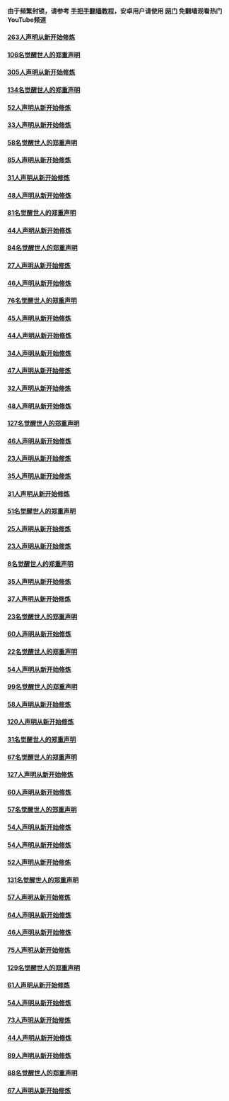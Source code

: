 #### 由于频繁封锁，请参考 [手把手翻墙教程](https://github.com/gfw-breaker/guides/wiki/)，安卓用户请使用 [网门](https://github.com/gfw-breaker/nogfw/blob/master/dl.md?t=03290701) 免翻墙观看热门YouTube频道 

#### [263人声明从新开始修炼](../pages/91/422553.md?t=03290701) 

#### [106名觉醒世人的郑重声明](../pages/91/422552.md?t=03290701) 

#### [305人声明从新开始修炼](../pages/91/422153.md?t=03290701) 

#### [134名觉醒世人的郑重声明](../pages/91/422152.md?t=03290701) 

#### [52人声明从新开始修炼](../pages/91/421846.md?t=03290701) 

#### [33人声明从新开始修炼](../pages/91/421804.md?t=03290701) 

#### [58名觉醒世人的郑重声明](../pages/91/421845.md?t=03290701) 

#### [85人声明从新开始修炼](../pages/91/421769.md?t=03290701) 

#### [31人声明从新开始修炼](../pages/91/421763.md?t=03290701) 

#### [48人声明从新开始修炼](../pages/91/421605.md?t=03290701) 

#### [81名觉醒世人的郑重声明](../pages/91/421656.md?t=03290701) 

#### [44人声明从新开始修炼](../pages/91/421544.md?t=03290701) 

#### [84名觉醒世人的郑重声明](../pages/91/421543.md?t=03290701) 

#### [27人声明从新开始修炼](../pages/91/421465.md?t=03290701) 

#### [46人声明从新开始修炼](../pages/91/421454.md?t=03290701) 

#### [76名觉醒世人的郑重声明](../pages/91/421453.md?t=03290701) 

#### [45人声明从新开始修炼](../pages/91/421452.md?t=03290701) 

#### [44人声明从新开始修炼](../pages/91/421422.md?t=03290701) 

#### [34人声明从新开始修炼](../pages/91/421322.md?t=03290701) 

#### [47人声明从新开始修炼](../pages/91/421264.md?t=03290701) 

#### [32人声明从新开始修炼](../pages/91/421225.md?t=03290701) 

#### [48人声明从新开始修炼](../pages/91/421202.md?t=03290701) 

#### [127名觉醒世人的郑重声明](../pages/91/421224.md?t=03290701) 

#### [46人声明从新开始修炼](../pages/91/421203.md?t=03290701) 

#### [23人声明从新开始修炼](../pages/91/421138.md?t=03290701) 

#### [35人声明从新开始修炼](../pages/91/421122.md?t=03290701) 

#### [31人声明从新开始修炼](../pages/91/421081.md?t=03290701) 

#### [51名觉醒世人的郑重声明](../pages/91/421080.md?t=03290701) 

#### [25人声明从新开始修炼](../pages/91/421020.md?t=03290701) 

#### [23人声明从新开始修炼](../pages/91/420884.md?t=03290701) 

#### [8名觉醒世人的郑重声明](../pages/91/420883.md?t=03290701) 

#### [35人声明从新开始修炼](../pages/91/420809.md?t=03290701) 

#### [37人声明从新开始修炼](../pages/91/420766.md?t=03290701) 

#### [23名觉醒世人的郑重声明](../pages/91/420765.md?t=03290701) 

#### [60人声明从新开始修炼](../pages/91/420727.md?t=03290701) 

#### [22名觉醒世人的郑重声明](../pages/91/420726.md?t=03290701) 

#### [54人声明从新开始修炼](../pages/91/420529.md?t=03290701) 

#### [99名觉醒世人的郑重声明](../pages/91/420528.md?t=03290701) 

#### [58人声明从新开始修炼](../pages/91/420198.md?t=03290701) 

#### [120人声明从新开始修炼](../pages/91/420141.md?t=03290701) 

#### [31名觉醒世人的郑重声明](../pages/91/420197.md?t=03290701) 

#### [67名觉醒世人的郑重声明](../pages/91/420140.md?t=03290701) 

#### [127人声明从新开始修炼](../pages/91/420082.md?t=03290701) 

#### [60人声明从新开始修炼](../pages/91/420081.md?t=03290701) 

#### [57名觉醒世人的郑重声明](../pages/91/420080.md?t=03290701) 

#### [54人声明从新开始修炼](../pages/91/419533.md?t=03290701) 

#### [54人声明从新开始修炼](../pages/91/419532.md?t=03290701) 

#### [52人声明从新开始修炼](../pages/91/419531.md?t=03290701) 

#### [131名觉醒世人的郑重声明](../pages/91/419530.md?t=03290701) 

#### [57人声明从新开始修炼](../pages/91/419430.md?t=03290701) 

#### [64人声明从新开始修炼](../pages/91/419429.md?t=03290701) 

#### [46人声明从新开始修炼](../pages/91/419428.md?t=03290701) 

#### [75人声明从新开始修炼](../pages/91/419427.md?t=03290701) 

#### [129名觉醒世人的郑重声明](../pages/91/419426.md?t=03290701) 

#### [61人声明从新开始修炼](../pages/91/419198.md?t=03290701) 

#### [54人声明从新开始修炼](../pages/91/419197.md?t=03290701) 

#### [73人声明从新开始修炼](../pages/91/419196.md?t=03290701) 

#### [44人声明从新开始修炼](../pages/91/419075.md?t=03290701) 

#### [89人声明从新开始修炼](../pages/91/419074.md?t=03290701) 

#### [88名觉醒世人的郑重声明](../pages/91/419195.md?t=03290701) 

#### [67人声明从新开始修炼](../pages/91/419073.md?t=03290701) 


